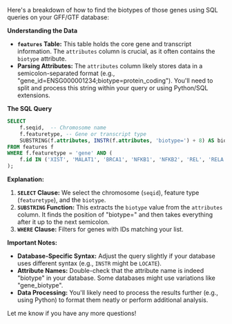 Here's a breakdown of how to find the biotypes of those genes using SQL queries on your GFF/GTF database:

**Understanding the Data**

* **`features` Table:** This table holds the core gene and transcript information.  The `attributes` column is crucial, as it often contains the `biotype` attribute.
* **Parsing Attributes:** The `attributes` column likely stores data in a semicolon-separated format (e.g., "gene_id=ENSG000001234;biotype=protein_coding"). You'll need to split and process this string within your query or using Python/SQL extensions.

**The SQL Query**

```sql
SELECT 
    f.seqid,  -- Chromosome name
    f.featuretype, -- Gene or transcript type
    SUBSTRING(f.attributes, INSTR(f.attributes, 'biotype=') + 8) AS biotype
FROM features f
WHERE f.featuretype = 'gene' AND (
    f.id IN ('XIST', 'MALAT1', 'BRCA1', 'NFKB1', 'NFKB2', 'REL', 'RELA', 'RELB', 'COL1A2')
);
```

**Explanation:**

1. **`SELECT` Clause:** We select the chromosome (`seqid`), feature type (`featuretype`), and the `biotype`.
2. **`SUBSTRING` Function:** This extracts the `biotype` value from the `attributes` column. It finds the position of "biotype=" and then takes everything after it up to the next semicolon.
3. **`WHERE` Clause:** Filters for genes with IDs matching your list.

**Important Notes:**

* **Database-Specific Syntax:** Adjust the query slightly if your database uses different syntax (e.g., `INSTR` might be `LOCATE`).
* **Attribute Names:** Double-check that the attribute name is indeed "biotype" in your database. Some databases might use variations like "gene_biotype".
* **Data Processing:** You'll likely need to process the results further (e.g., using Python) to format them neatly or perform additional analysis.



Let me know if you have any more questions!
